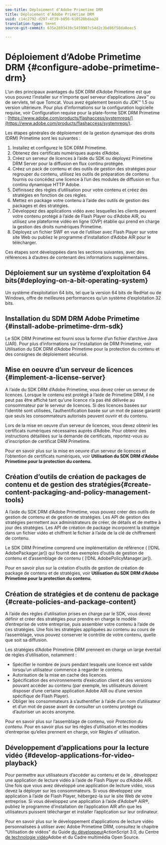 ```yaml
---
seo-title: Déploiement d’Adobe Primetime DRM
title: Déploiement d’Adobe Primetime DRM
uuid: c14c2792-d207-4f39-b856-610520bdaa28
translation-type: tm+mt
source-git-commit: 635e2893439c5459907c54d2c3bd86f58da0eec5

---
```



# Déploiement d’Adobe Primetime DRM {#configure-adobe-primetime-drm}

L’un des principaux avantages du SDK DRM d’Adobe Primetime est que vous pouvez l’installer sur n’importe quel serveur d’applications Java™ ou de servlets, tel que Tomcat. Vous avez également besoin du JDK™ 1.5 ou version ultérieure. Pour plus d’informations sur la configuration logicielle requise, voir Configuration requise pour la plate-forme SDK DRM Primetime : [https://www.adobe.com/products/flashaccess/systemreqs/](https://www.adobe.com/products/flashaccess/systemreqs/).

Les étapes générales de déploiement de la gestion dynamique des droits (DRM) Primetime sont les suivantes :

1. Installez et configurez le SDK DRM Primetime.
1. Obtenez des certificats numériques auprès d’Adobe.
1. Créez un serveur de licences à l’aide du SDK ou déployez Primetime DRM Server pour la diffusion en flux continu protégée.
1. Créez un pack de contenu et des outils de gestion des stratégies pour regrouper du contenu, utilisez les outils de préparation de contenu fournis ou concédez une licence à l’un des modules de diffusion en flux continu dynamique HTTP Adobe.
1. Définissez des règles d’utilisation pour votre contenu et créez des stratégies en fonction de ces règles.
1. Mettez en package votre contenu à l’aide des outils de gestion des packages et des stratégies.
1. Développez des applications vidéo avec lesquelles les clients peuvent votre contenu protégé à l’aide de Flash Player ou d’Adobe AIR, ou utilisez une plateforme vidéo en ligne (OVP) établie qui prend en charge la gestion des droits numériques Primetime.
1. Déployez un fichier SWF en vue de l’utiliser avec Flash Player sur votre site Web ou publiez le programme d’installation d’Adobe AIR pour le télécharger.

Ces étapes sont développées dans les sections suivantes, avec des références à d’autres  de contenant des informations supplémentaires.

## Déploiement sur un système d’exploitation 64 bits{#deploying-on-a-bit-operating-system}

Un système d’exploitation 64 bits, tel que la version 64 bits de RedHat ou de Windows, offre de meilleures performances qu’un système d’exploitation 32 bits.

## Installation du SDM DRM Adobe Primetime {#install-adobe-primetime-drm-sdk}

Le SDK DRM Primetime est fourni sous la forme d’un fichier d’archive Java (JAR). Pour plus d’informations sur l’installation de DRM Primetime, voir Utilisation du SDK DRM d’Adobe Primetime pour la protection du contenu et des consignes de déploiement sécurisé.

## Mise en oeuvre d’un serveur de licences {#implement-a-license-server}

A l’aide du SDK DRM d’Adobe Primetime, vous devez créer un serveur de licences. Lorsque le contenu est protégé à l’aide de Primetime DRM, il ne peut pas être affiché tant qu’une licence n’a pas été délivrée au consommateur par le serveur de licences. Si des licences basées sur l’identité sont utilisées, l’authentification basée sur un mot de passe garantit que seuls les consommateurs autorisés peuvent ouvrir et du contenu.

Lors de la mise en oeuvre d’un serveur de licences, vous devez obtenir les certificats numériques nécessaires auprès d’Adobe. Pour obtenir des instructions détaillées sur la demande de certificats, reportez-vous au  d’inscription de certificat DRM Primetime.

Pour en savoir plus sur la mise en oeuvre d’un serveur de licences et l’obtention de certificats numériques, voir **Utilisation du SDK DRM d’Adobe Primetime pour la protection du contenu.**

## Création d’outils de création de packages de contenu et de gestion des stratégies{#create-content-packaging-and-policy-management-tools}

A l’aide du SDK DRM d’Adobe Primetime, vous pouvez créer des outils de gestion de contenu et de gestion de stratégies. Les API de gestion des stratégies permettent aux administrateurs de créer, de  détails et de mettre à jour des stratégies. Les API de création de package incorporent la stratégie dans un fichier vidéo et chiffrent le fichier à l’aide de la clé de chiffrement de contenu.

Le SDK DRM Primetime comprend une implémentation de référence ( [!DNL AdobePackager.jar]) qui fournit des exemples d’outils de gestion de contenu et d’assemblage de contenu ( [!DNL AdobePolicyManager.jar]).

Pour en savoir plus sur la création d’outils de gestion de création de package de contenu et de stratégies, voir **Utilisation du SDK DRM d’Adobe Primetime pour la protection du contenu.**

## Création de stratégies et de contenu de package {#create-policies-and-package-content}

A l’aide des règles d’utilisation prises en charge par le SDK, vous devez définir et créer des stratégies pour prendre en charge le modèle d’entreprise de votre entreprise, puis assembler votre contenu à l’aide de ces stratégies. Une fois les stratégies appliquées au contenu au cours de l’assemblage, vous pouvez conserver le contrôle de votre contenu, quelle que soit sa diffusion.

Les stratégies d’Adobe Primetime DRM prennent en charge un large éventail de règles d’utilisation, notamment :

* Spécifier le nombre de jours pendant lesquels une licence est valide lorsqu’un utilisateur commence à regarder le contenu.
* Autorisation de la mise en cache des licences.
* Spécification des environnements d’exécution client et des versions pouvant accéder au contenu (par exemple, les utilisateurs doivent disposer d’une certaine application Adobe AIR ou d’une version spécifique de Flash Player).
* Obliger les consommateurs à s’authentifier à l’aide d’un nom d’utilisateur et d’un mot de passe avant de consulter un contenu protégé ou d’autoriser un accès anonyme.

Pour en savoir plus sur l’assemblage de contenu, voir *Protection du contenu*. Pour en savoir plus sur les règles d’utilisation et les modèles d’entreprise qu’elles prennent en charge, voir Règles *d’* utilisation.

## Développement d’applications pour la lecture vidéo {#develop-applications-for-video-playback}

Pour permettre aux utilisateurs d’accéder au contenu et de le , développez une application de lecture vidéo à l’aide de Flash Player ou d’Adobe AIR. Une fois que vous avez développé une application de lecture vidéo, vous devez la déployer sur les consommateurs. Si vous développez une application à l’aide de Flash Player, hébergez-la sur le site Web de votre entreprise. Si vous développez une application à l’aide d’Adobe® AIR®, publiez le programme d’installation de l’application AIR afin que les utilisateurs puissent télécharger et installer l’application sur leur ordinateur.

Pour en savoir plus sur le développement d’applications de lecture vidéo personnalisées à utiliser avec Adobe Primetime DRM, consultez le chapitre &quot;Utilisation de vidéos&quot; du Guide [du développeur](https://help.adobe.com/en_US/as3/dev/WS9936fa0d5984e93b3f4f38ec1272a447844-8000.html)ActionScript 3.0, du Centre [de technologie vidéo](https://www.adobe.com/devnet/video/)Adobe et du Cadre multimédia Open Source.